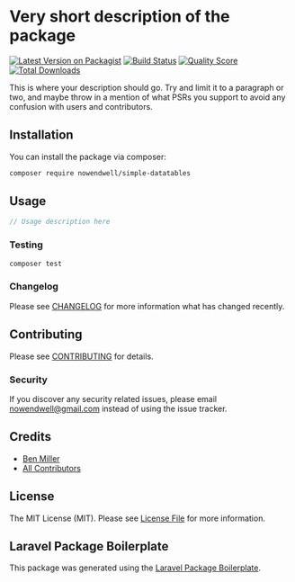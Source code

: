# Very short description of the package

[![Latest Version on Packagist](https://img.shields.io/packagist/v/nowendwell/simple-datatables.svg?style=flat-square)](https://packagist.org/packages/nowendwell/simple-datatables)
[![Build Status](https://img.shields.io/travis/nowendwell/simple-datatables/master.svg?style=flat-square)](https://travis-ci.org/nowendwell/simple-datatables)
[![Quality Score](https://img.shields.io/scrutinizer/g/nowendwell/simple-datatables.svg?style=flat-square)](https://scrutinizer-ci.com/g/nowendwell/simple-datatables)
[![Total Downloads](https://img.shields.io/packagist/dt/nowendwell/simple-datatables.svg?style=flat-square)](https://packagist.org/packages/nowendwell/simple-datatables)

This is where your description should go. Try and limit it to a paragraph or two, and maybe throw in a mention of what PSRs you support to avoid any confusion with users and contributors.

## Installation

You can install the package via composer:

```bash
composer require nowendwell/simple-datatables
```

## Usage

``` php
// Usage description here
```

### Testing

``` bash
composer test
```

### Changelog

Please see [CHANGELOG](CHANGELOG.md) for more information what has changed recently.

## Contributing

Please see [CONTRIBUTING](CONTRIBUTING.md) for details.

### Security

If you discover any security related issues, please email nowendwell@gmail.com instead of using the issue tracker.

## Credits

- [Ben Miller](https://github.com/nowendwell)
- [All Contributors](../../contributors)

## License

The MIT License (MIT). Please see [License File](LICENSE.md) for more information.

## Laravel Package Boilerplate

This package was generated using the [Laravel Package Boilerplate](https://laravelpackageboilerplate.com).